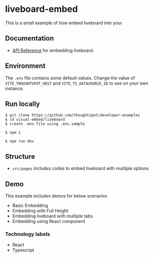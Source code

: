 # liveboard-embed

This is a small example of how embed liveboard into your 

## Documentation

- [API Reference](https://developers.thoughtspot.com/docs/embed-liveboard) for embedding liveboard.

## Environment

The `.env` file contains some default values. Change the value of `VITE_THOUGHTSPOT_HOST` and `VITE_TS_DATASOURCE_ID` to use on your own instance.

## Run locally

```
$ git clone https://github.com/thoughtspot/developer-examples
$ cd visual-embed/liveboard
$ create .env file using .env.sample
```
```
$ npm i
```
```
$ npm run dev
```

## Structure

- `src/pages` Includes codes to embed liveboard with multiple options.

## Demo

This example includes demos for below scenarios

- Basic Embedding
- Embedding with Full Height
- Embedding liveboard with multiple tabs
- Embedding using React component

### Technology labels

- React
- Typescript